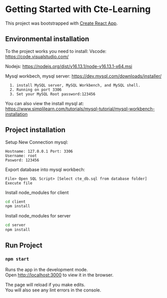 # Getting Started with Cte-Learning

This project was bootstrapped with [Create React App](https://github.com/facebook/create-react-app).

## Environmental installation
To the project works you need to install:
  Vscode: https://code.visualstudio.com/
  
  Nodejs: https://nodejs.org/dist/v16.13.1/node-v16.13.1-x64.msi
  
  Mysql workbech, mysql server: https://dev.mysql.com/downloads/installer/
  ```text  
    1. install MySQL server, MySQL Workbench, and MySQL shell.  
    2. Running on port 3306
    3. Set your MySQL Root password:123456
  ```
  You can also view the install mysql at: https://www.simplilearn.com/tutorials/mysql-tutorial/mysql-workbench-installation
  
## Project installation
Setup New Connection mysql:

```text
Hostname: 127.0.0.1 Port: 3306
Username: root
Pasword: 123456
```
Export database into mysql workbech:
```text
File> Open SQL Script> [Select cte_db.sql from database folder]
Execute file
```
Install node_modules for client
```bash
cd client
npm install 
```
Install node_modules for server
```bash
cd server
npm install 
```


## Run Project

### `npm start`

Runs the app in the development mode.\
Open [http://localhost:3000](http://localhost:3000) to view it in the browser.

The page will reload if you make edits.\
You will also see any lint errors in the console.


